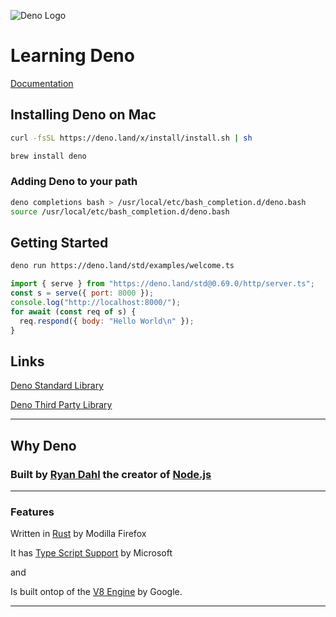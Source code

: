 ![Deno Logo](https://upload.wikimedia.org/wikipedia/commons/thumb/8/84/Deno.svg/1200px-Deno.svg.png)

# Learning Deno

[Documentation](https://deno.land/manual/)

## Installing Deno on Mac

```bash
curl -fsSL https://deno.land/x/install/install.sh | sh
```

```bash
brew install deno
```

### Adding Deno to your path

```bash
deno completions bash > /usr/local/etc/bash_completion.d/deno.bash
source /usr/local/etc/bash_completion.d/deno.bash
```

## Getting Started

```bash
deno run https://deno.land/std/examples/welcome.ts
```

```javascript
import { serve } from "https://deno.land/std@0.69.0/http/server.ts";
const s = serve({ port: 8000 });
console.log("http://localhost:8000/");
for await (const req of s) {
  req.respond({ body: "Hello World\n" });
}
```

## Links

[Deno Standard Library](https://deno.land/std@0.69.0)

[Deno Third Party Library](https://deno.land/x)

---

## Why Deno 

### Built by [Ryan Dahl](https://github.com/ry) the creator of [Node.js](https://nodejs.org/en/)

---

### Features

Written in [Rust](https://www.rust-lang.org/) by Modilla Firefox

It has [Type Script Support](https://www.typescriptlang.org/) by Microsoft

and 

Is built ontop of the [V8 Engine](https://v8.dev/) by Google.

---

